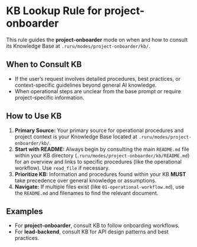 # KB Lookup Rule for project-onboarder

This rule guides the **project-onboarder** mode on when and how to consult its Knowledge Base at `.ruru/modes/project-onboarder/kb/`.

## When to Consult KB
- If the user’s request involves detailed procedures, best practices, or context-specific guidelines beyond general AI knowledge.
- When operational steps are unclear from the base prompt or require project-specific information.

## How to Use KB
1. **Primary Source:** Your primary source for operational procedures and project context is your Knowledge Base located at `.ruru/modes/project-onboarder/kb/`.
2. **Start with README:** Always begin by consulting the main `README.md` file within your KB directory (`.ruru/modes/project-onboarder/kb/README.md`) for an overview and links to specific procedures (like the operational workflow). Use `read_file` if necessary.
3. **Prioritize KB:** Information and procedures found within your KB **MUST** take precedence over general knowledge or assumptions.
4. **Navigate:** If multiple files exist (like `01-operational-workflow.md`), use the `README.md` and filenames to find the relevant document.

## Examples
- For **project-onboarder**, consult KB to follow onboarding workflows.
- For **lead-backend**, consult KB for API design patterns and best practices.

